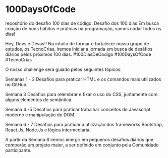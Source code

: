 # 100DaysOfCode
repositório do desafio 100 dias de código. 
Desafio dos 100 dias
Em busca criação de bons hábitos e práticas na programação, vamos codar todos os dias!
 

Hey, Devs e Devas!! No intuito de formar e fortalecer nosso grupo de estudos, os TecnoCrias, iremos iniciar a jornada em busca de desáfios diários pelos próximos 100 dias. #100DiasDeCodigo #100DaysOfCode #TecnoCrias

 

O nosso challenge será guiado pelos seguintes tópicos:
 
Semanas 1 - 2
Desafios para praticar HTML e os comandos mais utilizados no GitHub.


Semana 3
Desafios para relembrar e fixar o uso do CSS, juntamente com alguns elementos de semântica.


Semana 4 -5
Desafios para praticar trabalhar conceitos do Javascript moderno e manipulação do DOM.

  
Semana 6 - 7
Desafios para praticar a utilização dos frameworks Bootstrap, React.Js, Node.Js e lógica intermediária.

A partir da Semana 8 iremos imergir em pequenos desafios diários que comporão um projeto maior, a ser definido em conjunto pela Comunidade participante.
